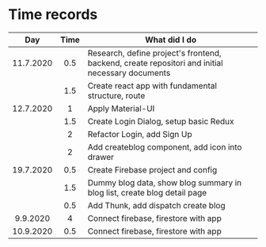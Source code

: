 # Time records

|    Day    | Time | What did I do                                                                                   |
| :-------: | :--: | ----------------------------------------------------------------------------------------------- |
| 11.7.2020 | 0.5  | Research, define project's frontend, backend, create repositori and initial necessary documents |
|           | 1.5  | Create react app with fundamental structure, route                                              |
| 12.7.2020 |  1   | Apply Material-UI                                                                               |
|           | 1.5  | Create Login Dialog, setup basic Redux                                                          |
|           |  2   | Refactor Login, add Sign Up                                                                     |
|           |  2   | Add createblog component, add icon into drawer                                                  |
| 19.7.2020 | 0.5  | Create Firebase project and config                                                              |
|           | 1.5  | Dummy blog data, show blog summary in blog list, create blog detail page                        |
|           | 0.5  | Add Thunk, add dispatch create blog                                                             |
| 9.9.2020  |  4   | Connect firebase, firestore with app                                                            |
| 10.9.2020 | 0.5  | Connect firebase, firestore with app                                                            |
